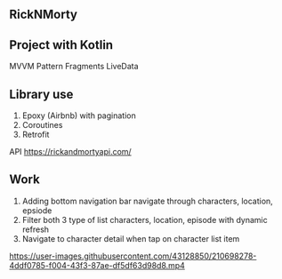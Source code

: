 ## RickNMorty

## Project with Kotlin
MVVM Pattern
Fragments
LiveData

## Library use
1. Epoxy (Airbnb) with pagination
2. Coroutines
3. Retrofit

API https://rickandmortyapi.com/

## Work
1. Adding bottom navigation bar navigate through characters, location, epsiode
2. Filter both 3 type of list characters, location, episode with dynamic refresh
3. Navigate to character detail when tap on character list item


https://user-images.githubusercontent.com/43128850/210698278-4ddf0785-f004-43f3-87ae-df5df63d98d8.mp4


